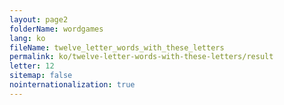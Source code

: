 ```yaml
---
layout: page2
folderName: wordgames
lang: ko
fileName: twelve_letter_words_with_these_letters
permalink: ko/twelve-letter-words-with-these-letters/result
letter: 12
sitemap: false
nointernationalization: true   
---
```

